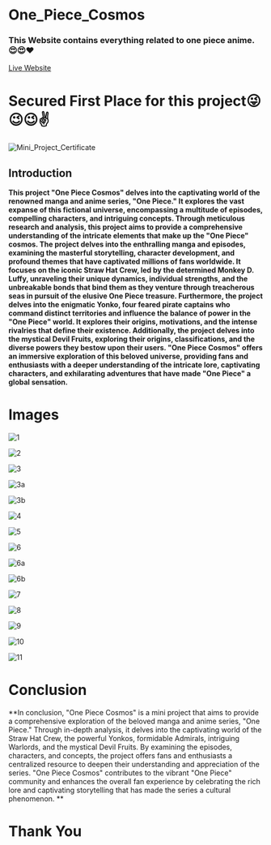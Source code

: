 # One_Piece_Cosmos

### This Website contains everything related to one piece anime.😍😍❤
[Live Website](https://punith-kk.github.io/One_Piece_Cosmos/AnimatedAnimals-master/index2.html "From Punith.K.K")

# Secured First Place for this project😜😉😉✌
![Mini_Project_Certificate](https://github.com/Punith-KK/One_Piece_Cosmos/assets/118302022/ef822f99-9da0-4920-aa7f-8ced004bfd4e)


## Introduction
**This project "One Piece Cosmos" delves into the captivating world of the renowned manga and anime series, "One Piece." It explores the vast expanse of this fictional universe, encompassing a multitude of episodes, compelling characters, and intriguing concepts. Through meticulous research and analysis, this project aims to provide a comprehensive understanding of the intricate elements that make up the "One Piece" cosmos.
The project delves into the enthralling manga and episodes, examining the masterful storytelling, character development, and profound themes that have captivated millions of fans worldwide. It focuses on the iconic Straw Hat Crew, led by the determined Monkey D. Luffy, unraveling their unique dynamics, individual strengths, and the unbreakable bonds that bind them as they venture through treacherous seas in pursuit of the elusive One Piece treasure.
Furthermore, the project delves into the enigmatic Yonko, four feared pirate captains who command distinct territories and influence the balance of power in the "One Piece" world. It explores their origins, motivations, and the intense rivalries that define their existence.
Additionally, the project delves into the mystical Devil Fruits, exploring their origins, classifications, and the diverse powers they bestow upon their users.
"One Piece Cosmos" offers an immersive exploration of this beloved universe, providing fans and enthusiasts with a deeper understanding of the intricate lore, captivating characters, and exhilarating adventures that have made "One Piece" a global sensation.**

# Images

![1](https://github.com/Punith-KK/One_Piece_Cosmos/assets/118302022/341fc1be-d98b-47ce-a8d9-adfa10175057)


![2](https://github.com/Punith-KK/One_Piece_Cosmos/assets/118302022/db39b2a6-f5ab-48f2-b267-36ac4d0e0efe)


![3](https://github.com/Punith-KK/One_Piece_Cosmos/assets/118302022/5792062d-a9d0-4afb-a690-13018d36e346)

![3a](https://github.com/Punith-KK/One_Piece_Cosmos/assets/118302022/86efa93b-df40-41cf-9fbe-9a2363d1710f)

![3b](https://github.com/Punith-KK/One_Piece_Cosmos/assets/118302022/1081b3dd-8752-4bcc-958b-bb7758ddfcf6)


![4](https://github.com/Punith-KK/One_Piece_Cosmos/assets/118302022/a23e3e4b-7569-4a68-a33c-264f9e3cd83b)


![5](https://github.com/Punith-KK/One_Piece_Cosmos/assets/118302022/257ac3f5-c390-40cb-8d02-86227af81b94)


![6](https://github.com/Punith-KK/One_Piece_Cosmos/assets/118302022/ccd324fc-5935-42c5-9a9e-84644ee4674f)

![6a](https://github.com/Punith-KK/One_Piece_Cosmos/assets/118302022/8d322da3-ee50-45a1-ae68-7d990dc1ec03)

![6b](https://github.com/Punith-KK/One_Piece_Cosmos/assets/118302022/252262ad-594c-4372-b338-479a38faa907)


![7](https://github.com/Punith-KK/One_Piece_Cosmos/assets/118302022/40198f70-cbe5-4fa0-a78f-b0aa0c04fc8d)


![8](https://github.com/Punith-KK/One_Piece_Cosmos/assets/118302022/5eae3e49-2a48-4ab9-8e21-562cc901861c)


![9](https://github.com/Punith-KK/One_Piece_Cosmos/assets/118302022/c093ebd5-caa0-4d6d-a1d7-c53839496750)


![10](https://github.com/Punith-KK/One_Piece_Cosmos/assets/118302022/1cb1f1ae-5dfd-48c9-92aa-fb5c3d7add3e)


![11](https://github.com/Punith-KK/One_Piece_Cosmos/assets/118302022/a9c1a9a1-b462-4f1a-823d-d33747bfb8f8)

# Conclusion
**In conclusion, "One Piece Cosmos" is a mini project that aims to provide a comprehensive exploration of the beloved manga and anime series, "One Piece." Through in-depth analysis, it delves into the captivating world of the Straw Hat Crew, the powerful Yonkos, formidable Admirals, intriguing Warlords, and the mystical Devil Fruits. By examining the episodes, characters, and concepts, the project offers fans and enthusiasts a centralized resource to deepen their understanding and appreciation of the series. "One Piece Cosmos" contributes to the vibrant "One Piece" community and enhances the overall fan experience by celebrating the rich lore and captivating storytelling that has made the series a cultural phenomenon. **

# Thank You
